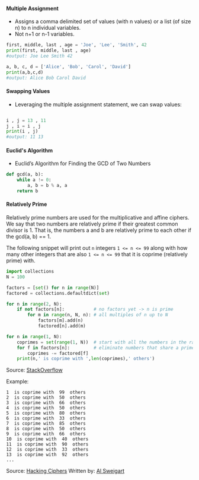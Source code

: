 #### Multiple Assignment

- Assigns a comma delimited set of values (with n values) or a list (of size n) to n individual variables.
- Not n+1 or n-1 variables.

```python
first, middle, last , age = 'Joe', 'Lee', 'Smith', 42
print(first, middle, last , age)
#output: Joe Lee Smith 42

a, b, c, d = ['Alice', 'Bob', 'Carol', 'David']
print(a,b,c,d)
#output: Alice Bob Carol David
```

#### Swapping Values

- Leveraging the multiple assignment statement, we can swap values:
```python

i , j = 13 , 11
j , i = i , j
print(i , j)
#output: 11 13
```

#### Euclid's Algorithm

- Euclid’s Algorithm for Finding the GCD of Two Numbers

```python
def gcd(a, b):
    while a != 0:
        a, b = b % a, a
    return b
```
#### Relatively Prime

Relatively prime numbers are used for the multiplicative and affine ciphers. We say that two numbers are relatively prime if their greatest common divisor is 1. That is, the numbers a and b are relatively prime to each other if the gcd(a, b) == 1.

The following snippet will print out `n` integers `1 <= n <= 99` along with how many other integers that are also `1 <= n <= 99` that it is coprime (relatively prime) with.

```python
import collections
N = 100

factors = [set() for n in range(N)]
factored = collections.defaultdict(set)

for n in range(2, N):
    if not factors[n]:           # no factors yet -> n is prime
        for m in range(n, N, n): # all multiples of n up to N
            factors[m].add(n)
            factored[n].add(m)

for n in range(1, N):
    coprimes = set(range(1, N))  # start with all the numbers in the range
    for f in factors[n]:         # eliminate numbers that share a prime factor
        coprimes -= factored[f]
    print(n,' is coprime with ',len(coprimes),' others')
```
Source: [StackOverflow](http://stackoverflow.com/questions/23922371/optimizing-list-comprehension-to-find-pairs-of-co-prime-numbers)

Example:

```
1  is coprime with  99  others
2  is coprime with  50  others
3  is coprime with  66  others
4  is coprime with  50  others
5  is coprime with  80  others
6  is coprime with  33  others
7  is coprime with  85  others
8  is coprime with  50  others
9  is coprime with  66  others
10  is coprime with  40  others
11  is coprime with  90  others
12  is coprime with  33  others
13  is coprime with  92  others
...
```

Source: [Hacking Ciphers](https://inventwithpython.com/hackingciphers.pdf) Written by: [Al Sweigart](https://inventwithpython.com/about.html)
